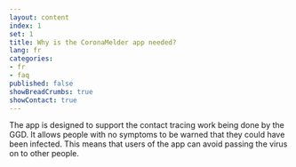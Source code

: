 ```yaml
---
layout: content
index: 1
set: 1
title: Why is the CoronaMelder app needed?
lang: fr
categories:
- fr
- faq
published: false
showBreadCrumbs: true
showContact: true
---
```


The app is designed to support the contact tracing work being done by the GGD. It allows people with no symptoms to be warned that they could have been infected. This means that users of the app can avoid passing the virus on to other people.

